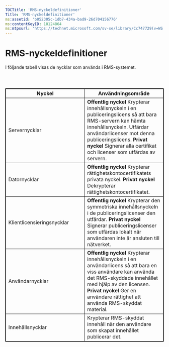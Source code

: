 ```yaml
---
TOCTitle: 'RMS-nyckeldefinitioner'
Title: 'RMS-nyckeldefinitioner'
ms:assetid: 'b052305c-1db7-434a-bad9-26d704156776'
ms:contentKeyID: 18124864
ms:mtpsurl: 'https://technet.microsoft.com/sv-se/library/Cc747729(v=WS.10)'
---
```


RMS-nyckeldefinitioner
======================

I följande tabell visas de nycklar som används i RMS-systemet.

###  

 
<table style="border:1px solid black;">
<colgroup>
<col width="50%" />
<col width="50%" />
</colgroup>
<thead>
<tr class="header">
<th style="border:1px solid black;" >Nyckel</th>
<th style="border:1px solid black;" >Användningsområde</th>
</tr>
</thead>
<tbody>
<tr class="odd">
<td style="border:1px solid black;">Servernycklar</td>
<td style="border:1px solid black;"><strong>Offentlig nyckel</strong>
Krypterar innehållsnyckeln i en publiceringslicens så att bara RMS-servern kan hämta innehållsnyckeln. Utfärdar användarlicenser mot denna publiceringslicens.
<strong>Privat nyckel</strong>
Signerar alla certifikat och licenser som utfärdas av servern.</td>
</tr>
<tr class="even">
<td style="border:1px solid black;">Datornycklar</td>
<td style="border:1px solid black;"><strong>Offentlig nyckel</strong>
Krypterar rättighetskontocertifikatets privata nyckel.
<strong>Privat nyckel</strong>
Dekrypterar rättighetskontocertifikatet.</td>
</tr>
<tr class="odd">
<td style="border:1px solid black;">Klientlicensieringsnycklar</td>
<td style="border:1px solid black;"><strong>Offentlig nyckel</strong>
Krypterar den symmetriska innehållsnyckeln i de publiceringslicenser den utfärdar.
<strong>Privat nyckel</strong>
Signerar publiceringslicenser som utfärdas lokalt när användaren inte är ansluten till nätverket.</td>
</tr>
<tr class="even">
<td style="border:1px solid black;">Användarnycklar</td>
<td style="border:1px solid black;"><strong>Offentlig nyckel</strong>
Krypterar innehållsnyckeln i en användarlicens så att bara en viss användare kan använda det RMS-skyddade innehållet med hjälp av den licensen.
<strong>Privat nyckel</strong>
Ger en användare rättighet att använda RMS-skyddat material.</td>
</tr>
<tr class="odd">
<td style="border:1px solid black;">Innehållsnycklar</td>
<td style="border:1px solid black;">Krypterar RMS-skyddat innehåll när den användare som skapat innehållet publicerar det.</td>
</tr>
</tbody>
</table>

